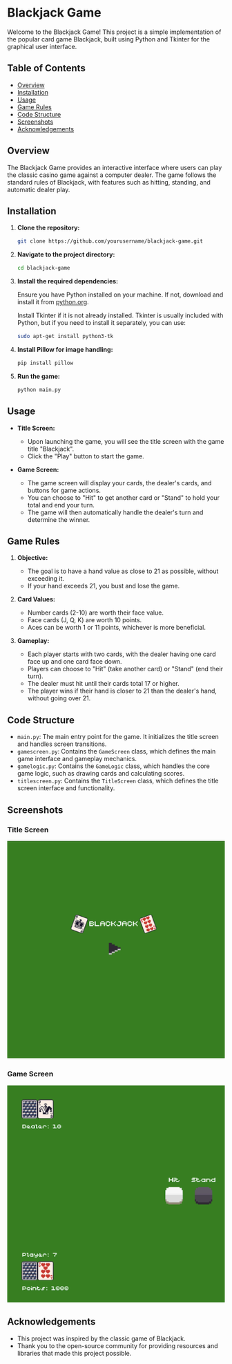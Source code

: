# Blackjack Game

Welcome to the Blackjack Game! This project is a simple implementation of the popular card game Blackjack, built using Python and Tkinter for the graphical user interface.

## Table of Contents

- [Overview](#overview)
- [Installation](#installation)
- [Usage](#usage)
- [Game Rules](#game-rules)
- [Code Structure](#code-structure)
- [Screenshots](#screenshots)
- [Acknowledgements](#acknowledgements)

## Overview

The Blackjack Game provides an interactive interface where users can play the classic casino game against a computer dealer. The game follows the standard rules of Blackjack, with features such as hitting, standing, and automatic dealer play.

## Installation

1. **Clone the repository:**

    ```bash
    git clone https://github.com/yourusername/blackjack-game.git
    ```

2. **Navigate to the project directory:**

    ```bash
    cd blackjack-game
    ```

3. **Install the required dependencies:**

    Ensure you have Python installed on your machine. If not, download and install it from [python.org](https://www.python.org/).

    Install Tkinter if it is not already installed. Tkinter is usually included with Python, but if you need to install it separately, you can use:

    ```bash
    sudo apt-get install python3-tk
    ```

4. **Install Pillow for image handling:**

    ```bash
    pip install pillow
    ```

5. **Run the game:**

    ```bash
    python main.py
    ```

## Usage

- **Title Screen:**
  - Upon launching the game, you will see the title screen with the game title "Blackjack".
  - Click the "Play" button to start the game.

- **Game Screen:**
  - The game screen will display your cards, the dealer's cards, and buttons for game actions.
  - You can choose to "Hit" to get another card or "Stand" to hold your total and end your turn.
  - The game will then automatically handle the dealer's turn and determine the winner.

## Game Rules

1. **Objective:** 
   - The goal is to have a hand value as close to 21 as possible, without exceeding it.
   - If your hand exceeds 21, you bust and lose the game.

2. **Card Values:**
   - Number cards (2-10) are worth their face value.
   - Face cards (J, Q, K) are worth 10 points.
   - Aces can be worth 1 or 11 points, whichever is more beneficial.

3. **Gameplay:**
   - Each player starts with two cards, with the dealer having one card face up and one card face down.
   - Players can choose to "Hit" (take another card) or "Stand" (end their turn).
   - The dealer must hit until their cards total 17 or higher.
   - The player wins if their hand is closer to 21 than the dealer's hand, without going over 21.

## Code Structure

- `main.py`: The main entry point for the game. It initializes the title screen and handles screen transitions.
- `gamescreen.py`: Contains the `GameScreen` class, which defines the main game interface and gameplay mechanics.
- `gamelogic.py`: Contains the `GameLogic` class, which handles the core game logic, such as drawing cards and calculating scores.
- `titlescreen.py`: Contains the `TitleScreen` class, which defines the title screen interface and functionality.

## Screenshots

### Title Screen
![screenshots /Screenshot 2024-06-17 at 13.53.18.png](<screenshots /Screenshot 2024-06-17 at 13.53.18.png>)

### Game Screen
![screenshots /Screenshot 2024-06-17 at 13.53.35.png](<screenshots /Screenshot 2024-06-17 at 13.53.35.png>)

## Acknowledgements

- This project was inspired by the classic game of Blackjack.
- Thank you to the open-source community for providing resources and libraries that made this project possible.
